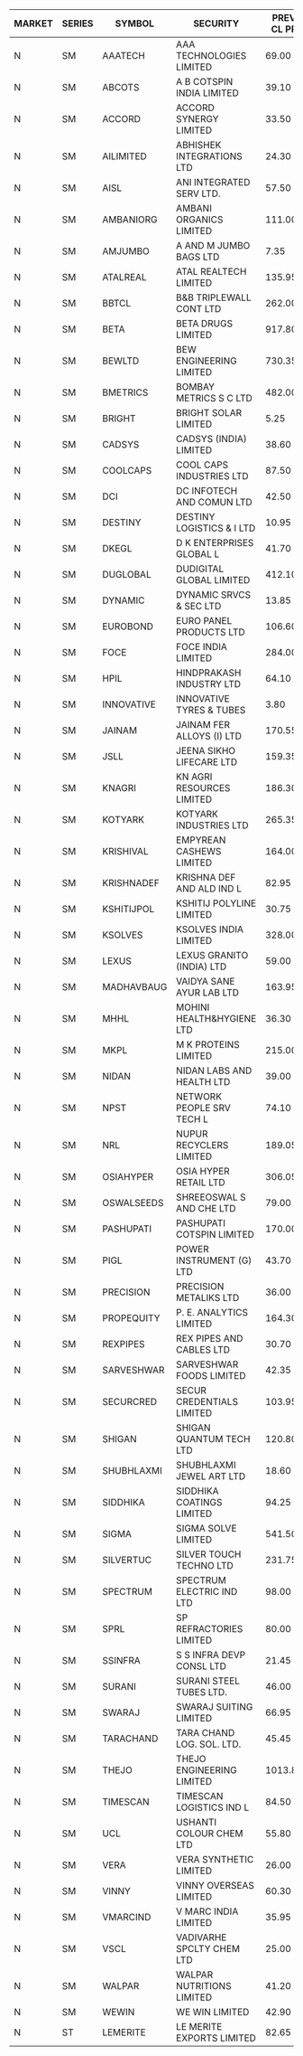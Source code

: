 


| MARKET | SERIES | SYMBOL | SECURITY | PREV CL PR | OPEN PRICE | HIGH PRICE | LOW PRICE | CLOSE PRICE | NET TRDVAL | NET TRDQTY | CORP IND | HI 52 WK | LO 52 WK |
| ----- | ----- | ----- | ----- | ----- | ----- | ----- | ----- | ----- | ----- | ----- | ----- | ----- | ----- |
| N | SM | AAATECH | AAA TECHNOLOGIES LIMITED | 69.00 | 69.00 | 69.00 | 69.00 | 69.00 | 414000.00 | 6000 |  | 78.00 | 42.50 |
| N | SM | ABCOTS | A B COTSPIN INDIA LIMITED | 39.10 | 38.70 | 38.75 | 38.00 | 38.35 | 1700200.00 | 44000 |  | 61.35 | 38.00 |
| N | SM | ACCORD | ACCORD SYNERGY LIMITED | 33.50 | 32.05 | 32.05 | 31.85 | 31.85 | 127800.00 | 4000 |  | 37.30 | 14.45 |
| N | SM | AILIMITED | ABHISHEK INTEGRATIONS LTD | 24.30 | 25.50 | 25.50 | 25.50 | 25.50 | 229500.00 | 9000 |  | 38.60 | 19.00 |
| N | SM | AISL | ANI INTEGRATED SERV LTD. | 57.50 | 57.00 | 57.00 | 57.00 | 57.00 | 68400.00 | 1200 |  | 72.45 | 31.55 |
| N | SM | AMBANIORG | AMBANI ORGANICS LIMITED | 111.00 | 105.45 | 105.45 | 105.45 | 105.45 | 210900.00 | 2000 |  | 114.85 | 53.85 |
| N | SM | AMJUMBO | A AND M JUMBO BAGS LTD | 7.35 | 7.00 | 7.70 | 7.00 | 7.70 | 178800.00 | 24000 |  | 9.75 | 5.65 |
| N | SM | ATALREAL | ATAL REALTECH LIMITED | 135.95 | 130.05 | 139.90 | 130.05 | 139.45 | 6307280.00 | 46400 |  | 188.40 | 30.95 |
| N | SM | BBTCL | B&B TRIPLEWALL CONT LTD | 262.00 | 263.00 | 263.00 | 263.00 | 263.00 | 1052000.00 | 4000 |  | 307.00 | 73.00 |
| N | SM | BETA | BETA DRUGS LIMITED | 917.80 | 912.00 | 945.00 | 826.05 | 839.10 | 23041140.00 | 25800 |  | 1024.40 | 209.05 |
| N | SM | BEWLTD | BEW ENGINEERING LIMITED | 730.35 | 705.05 | 705.05 | 693.85 | 693.85 | 1395250.00 | 2000 |  | 1187.20 | 228.15 |
| N | SM | BMETRICS | BOMBAY METRICS S C LTD | 482.00 | 490.00 | 490.00 | 436.10 | 449.95 | 8102640.00 | 18000 |  | 567.10 | 117.90 |
| N | SM | BRIGHT | BRIGHT SOLAR LIMITED | 5.25 | 5.35 | 5.35 | 5.00 | 5.00 | 638700.00 | 126000 |  | 12.50 | 4.60 |
| N | SM | CADSYS | CADSYS (INDIA) LIMITED | 38.60 | 36.70 | 36.70 | 36.70 | 36.70 | 73400.00 | 2000 |  | 52.00 | 20.00 |
| N | SM | COOLCAPS | COOL CAPS INDUSTRIES LTD | 87.50 | 85.25 | 85.25 | 83.30 | 84.55 | 3774600.00 | 45000 |  | 88.00 | 41.50 |
| N | SM | DCI | DC INFOTECH AND COMUN LTD | 42.50 | 41.90 | 42.25 | 41.90 | 42.25 | 757500.00 | 18000 |  | 100.00 | 35.95 |
| N | SM | DESTINY | DESTINY LOGISTICS & I LTD | 10.95 | 10.95 | 10.95 | 10.45 | 10.60 | 381300.00 | 36000 |  | 15.45 | 8.05 |
| N | SM | DKEGL | D K ENTERPRISES GLOBAL L | 41.70 | 42.00 | 42.00 | 40.50 | 40.50 | 1118700.00 | 27000 |  | 72.60 | 35.10 |
| N | SM | DUGLOBAL | DUDIGITAL GLOBAL LIMITED | 412.10 | 412.05 | 428.20 | 412.05 | 416.00 | 2923850.00 | 7000 |  | 449.80 | 95.00 |
| N | SM | DYNAMIC | DYNAMIC SRVCS & SEC LTD | 13.85 | 14.50 | 14.50 | 14.50 | 14.50 | 232000.00 | 16000 |  | 57.70 | 13.15 |
| N | SM | EUROBOND | EURO PANEL PRODUCTS LTD | 106.60 | 103.70 | 104.80 | 101.00 | 104.75 | 4530900.00 | 44000 |  | 147.65 | 72.05 |
| N | SM | FOCE | FOCE INDIA LIMITED | 284.00 | 274.00 | 290.00 | 274.00 | 286.35 | 1182600.00 | 4200 |  | 300.00 | 185.10 |
| N | SM | HPIL | HINDPRAKASH INDUSTRY LTD | 64.10 | 67.00 | 67.00 | 67.00 | 67.00 | 201000.00 | 3000 |  | 93.90 | 45.40 |
| N | SM | INNOVATIVE | INNOVATIVE TYRES & TUBES | 3.80 | 3.65 | 3.65 | 3.65 | 3.65 | 76650.00 | 21000 |  | 20.45 | 3.65 |
| N | SM | JAINAM | JAINAM FER ALLOYS (I) LTD | 170.55 | 179.05 | 179.05 | 175.15 | 175.50 | 2849600.00 | 16000 |  | 218.60 | 69.70 |
| N | SM | JSLL | JEENA SIKHO LIFECARE LTD | 159.35 | 158.00 | 158.00 | 142.10 | 148.70 | 6947300.00 | 46000 |  | 182.50 | 142.10 |
| N | SM | KNAGRI | KN AGRI RESOURCES LIMITED | 186.30 | 176.40 | 186.00 | 149.25 | 159.85 | 46397440.00 | 288000 |  | 261.00 | 149.25 |
| N | SM | KOTYARK | KOTYARK INDUSTRIES LTD | 265.35 | 252.15 | 278.60 | 252.10 | 265.00 | 10812760.00 | 41600 |  | 402.00 | 67.90 |
| N | SM | KRISHIVAL | EMPYREAN CASHEWS LIMITED | 164.00 | 172.20 | 172.20 | 172.20 | 172.20 | 1033200.00 | 6000 |  | 172.20 | 68.00 |
| N | SM | KRISHNADEF | KRISHNA DEF AND ALD IND L | 82.95 | 82.25 | 82.55 | 78.85 | 80.00 | 5979600.00 | 75000 |  | 118.35 | 78.80 |
| N | SM | KSHITIJPOL | KSHITIJ POLYLINE LIMITED | 30.75 | 30.50 | 30.50 | 30.50 | 30.50 | 996191.00 | 32662 |  | 45.65 | 19.85 |
| N | SM | KSOLVES | KSOLVES INDIA LIMITED | 328.00 | 333.90 | 349.00 | 327.00 | 329.05 | 4365280.00 | 13200 |  | 1718.20 | 292.60 |
| N | SM | LEXUS | LEXUS GRANITO (INDIA) LTD | 59.00 | 61.95 | 61.95 | 61.95 | 61.95 | 1920450.00 | 31000 |  | 61.95 | 10.30 |
| N | SM | MADHAVBAUG | VAIDYA SANE AYUR LAB LTD | 163.95 | 147.60 | 147.60 | 147.60 | 147.60 | 236160.00 | 1600 |  | 249.40 | 137.90 |
| N | SM | MHHL | MOHINI HEALTH&HYGIENE LTD | 36.30 | 36.55 | 37.10 | 36.00 | 36.95 | 1098750.00 | 30000 |  | 47.40 | 19.15 |
| N | SM | MKPL | M K PROTEINS LIMITED | 215.00 | 213.00 | 213.00 | 213.00 | 213.00 | 426000.00 | 2000 |  | 215.00 | 79.50 |
| N | SM | NIDAN | NIDAN LABS AND HEALTH LTD | 39.00 | 38.20 | 38.20 | 37.05 | 37.80 | 375250.00 | 10000 |  | 70.70 | 32.20 |
| N | SM | NPST | NETWORK PEOPLE SRV TECH L | 74.10 | 74.20 | 74.50 | 74.20 | 74.50 | 237920.00 | 3200 |  | 82.00 | 49.05 |
| N | SM | NRL | NUPUR RECYCLERS LIMITED | 189.05 | 192.80 | 193.40 | 180.60 | 182.00 | 19483695.00 | 103400 |  | 316.05 | 124.20 |
| N | SM | OSIAHYPER | OSIA HYPER RETAIL LTD | 306.05 | 297.00 | 305.00 | 297.00 | 305.00 | 240800.00 | 800 |  | 397.00 | 120.00 |
| N | SM | OSWALSEEDS | SHREEOSWAL S AND CHE LTD | 79.00 | 81.50 | 81.50 | 81.50 | 81.50 | 326000.00 | 4000 |  | 99.80 | 30.60 |
| N | SM | PASHUPATI | PASHUPATI COTSPIN LIMITED | 170.00 | 145.00 | 150.00 | 136.20 | 137.00 | 2715760.00 | 19200 |  | 170.00 | 60.20 |
| N | SM | PIGL | POWER INSTRUMENT (G) LTD | 43.70 | 45.80 | 45.80 | 45.80 | 45.80 | 91600.00 | 2000 |  | 88.60 | 37.75 |
| N | SM | PRECISION | PRECISION METALIKS LTD | 36.00 | 36.90 | 36.90 | 33.75 | 34.25 | 831400.00 | 24000 |  | 55.95 | 33.75 |
| N | SM | PROPEQUITY | P. E. ANALYTICS LIMITED | 164.30 | 163.00 | 163.00 | 141.00 | 151.65 | 6768600.00 | 44400 |  | 204.10 | 141.00 |
| N | SM | REXPIPES | REX PIPES AND CABLES LTD | 30.70 | 29.20 | 30.20 | 29.20 | 29.20 | 944800.00 | 32000 |  | 64.35 | 26.00 |
| N | SM | SARVESHWAR | SARVESHWAR FOODS LIMITED | 42.35 | 40.25 | 40.25 | 40.25 | 40.25 | 64400.00 | 1600 |  | 67.65 | 17.10 |
| N | SM | SECURCRED | SECUR CREDENTIALS LIMITED | 103.95 | 103.60 | 103.60 | 98.80 | 101.00 | 2151360.00 | 21600 |  | 145.00 | 13.85 |
| N | SM | SHIGAN | SHIGAN QUANTUM TECH LTD | 120.80 | 123.50 | 123.50 | 108.75 | 114.95 | 27154350.00 | 240000 |  | 140.00 | 93.00 |
| N | SM | SHUBHLAXMI | SHUBHLAXMI JEWEL ART LTD | 18.60 | 19.50 | 19.50 | 19.00 | 19.35 | 174100.00 | 9000 |  | 24.30 | 11.20 |
| N | SM | SIDDHIKA | SIDDHIKA COATINGS LIMITED | 94.25 | 89.55 | 89.55 | 89.55 | 89.55 | 537300.00 | 6000 |  | 94.25 | 45.00 |
| N | SM | SIGMA | SIGMA SOLVE LIMITED | 541.50 | 516.50 | 567.00 | 516.10 | 567.00 | 1101930.00 | 2100 |  | 745.75 | 40.00 |
| N | SM | SILVERTUC | SILVER TOUCH TECHNO LTD | 231.75 | 254.90 | 254.90 | 250.00 | 254.90 | 9678200.00 | 38000 |  | 254.90 | 72.00 |
| N | SM | SPECTRUM | SPECTRUM ELECTRIC IND LTD | 98.00 | 93.50 | 94.00 | 93.50 | 94.00 | 375000.00 | 4000 |  | 122.65 | 48.50 |
| N | SM | SPRL | SP REFRACTORIES LIMITED | 80.00 | 80.00 | 80.00 | 80.00 | 80.00 | 256000.00 | 3200 |  | 85.00 | 80.00 |
| N | SM | SSINFRA | S S INFRA DEVP CONSL LTD | 21.45 | 20.40 | 20.40 | 20.40 | 20.40 | 61200.00 | 3000 |  | 33.40 | 8.00 |
| N | SM | SURANI | SURANI STEEL TUBES LTD. | 46.00 | 46.00 | 46.00 | 43.75 | 45.40 | 357900.00 | 8000 |  | 48.50 | 19.00 |
| N | SM | SWARAJ | SWARAJ SUITING LIMITED | 66.95 | 68.75 | 69.80 | 60.50 | 60.90 | 5789600.00 | 90000 |  | 86.00 | 49.50 |
| N | SM | TARACHAND | TARA CHAND LOG. SOL. LTD. | 45.45 | 48.00 | 48.00 | 48.00 | 48.00 | 96000.00 | 2000 |  | 66.00 | 30.00 |
| N | SM | THEJO | THEJO ENGINEERING LIMITED | 1013.85 | 1013.85 | 1013.85 | 932.50 | 989.80 | 2038552.50 | 2100 |  | 3950.00 | 826.00 |
| N | SM | TIMESCAN | TIMESCAN LOGISTICS IND L | 84.50 | 78.70 | 78.70 | 76.05 | 76.05 | 461600.00 | 6000 |  | 161.15 | 74.25 |
| N | SM | UCL | USHANTI COLOUR CHEM LTD | 55.80 | 55.00 | 55.10 | 55.00 | 55.10 | 330200.00 | 6000 |  | 69.40 | 32.00 |
| N | SM | VERA | VERA SYNTHETIC LIMITED | 26.00 | 26.00 | 26.00 | 26.00 | 26.00 | 78000.00 | 3000 |  | 30.50 | 25.65 |
| N | SM | VINNY | VINNY OVERSEAS LIMITED | 60.30 | 57.30 | 57.30 | 57.30 | 57.30 | 171900.00 | 3000 |  | 77.55 | 29.00 |
| N | SM | VMARCIND | V MARC INDIA LIMITED | 35.95 | 35.00 | 35.00 | 35.00 | 35.00 | 105000.00 | 3000 |  | 52.80 | 25.35 |
| N | SM | VSCL | VADIVARHE SPCLTY CHEM LTD | 25.00 | 26.25 | 26.25 | 23.75 | 23.75 | 682650.00 | 27000 |  | 35.05 | 13.45 |
| N | SM | WALPAR | WALPAR NUTRITIONS LIMITED | 41.20 | 39.15 | 43.00 | 39.15 | 42.95 | 1252200.00 | 30000 |  | 51.50 | 25.50 |
| N | SM | WEWIN | WE WIN LIMITED | 42.90 | 43.00 | 43.00 | 43.00 | 43.00 | 129000.00 | 3000 |  | 57.55 | 13.05 |
| N | ST | LEMERITE | LE MERITE EXPORTS LIMITED | 82.65 | 86.75 | 86.75 | 78.60 | 86.65 | 120672720.00 | 1416000 |  | 86.75 | 71.25 |



